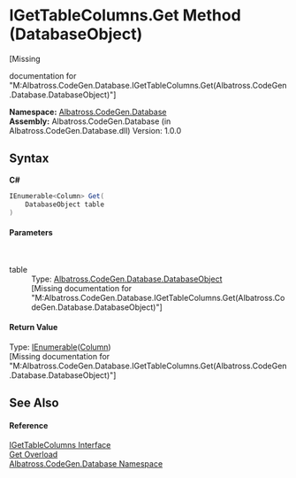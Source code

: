 # IGetTableColumns.Get Method (DatabaseObject)
 

\[Missing <summary> documentation for "M:Albatross.CodeGen.Database.IGetTableColumns.Get(Albatross.CodeGen.Database.DatabaseObject)"\]

**Namespace:**&nbsp;<a href="E11F5D98">Albatross.CodeGen.Database</a><br />**Assembly:**&nbsp;Albatross.CodeGen.Database (in Albatross.CodeGen.Database.dll) Version: 1.0.0

## Syntax

**C#**<br />
``` C#
IEnumerable<Column> Get(
	DatabaseObject table
)
```


#### Parameters
&nbsp;<dl><dt>table</dt><dd>Type: <a href="69114895">Albatross.CodeGen.Database.DatabaseObject</a><br />\[Missing <param name="table"/> documentation for "M:Albatross.CodeGen.Database.IGetTableColumns.Get(Albatross.CodeGen.Database.DatabaseObject)"\]</dd></dl>

#### Return Value
Type: <a href="http://msdn2.microsoft.com/en-us/library/9eekhta0" target="_blank">IEnumerable</a>(<a href="9459F463">Column</a>)<br />\[Missing <returns> documentation for "M:Albatross.CodeGen.Database.IGetTableColumns.Get(Albatross.CodeGen.Database.DatabaseObject)"\]

## See Also


#### Reference
<a href="5B003BE5">IGetTableColumns Interface</a><br /><a href="128C5AC6">Get Overload</a><br /><a href="E11F5D98">Albatross.CodeGen.Database Namespace</a><br />